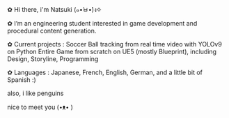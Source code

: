 ✿ Hi there, i'm Natsuki (๑•̀ㅂ•́)ง✧

✿ I’m an engineering student interested in game development and procedural content generation. 

✿ Current projects : 
Soccer Ball tracking from real time video with YOLOv9 on Python
Entire Game from scratch on UE5 (mostly Blueprint), including Design, Storyline, Programming

✿ Languages : 
Japanese, French, English, German, and a little bit of Spanish :)

also, i like penguins

nice to meet you (•ᴥ• )

<!---
natsxki/natsxki is a ✨ special ✨ repository because its `README.md` (this file) appears on your GitHub profile.
You can click the Preview link to take a look at your changes.
--->
